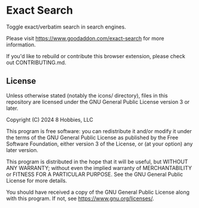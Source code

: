 # Exact Search

Toggle exact/verbatim search in search engines.

Please visit https://www.goodaddon.com/exact-search for more information.

If you'd like to rebuild or contribute this browser extension, please check out CONTRIBUTING.md.

## License

Unless otherwise stated (notably the icons/ directory), files in this repository are licensed under
the GNU General Public License version 3 or later.

Copyright (C) 2024 8 Hobbies, LLC

This program is free software: you can redistribute it and/or modify
it under the terms of the GNU General Public License as published by
the Free Software Foundation, either version 3 of the License, or
(at your option) any later version.

This program is distributed in the hope that it will be useful,
but WITHOUT ANY WARRANTY; without even the implied warranty of
MERCHANTABILITY or FITNESS FOR A PARTICULAR PURPOSE. See the
GNU General Public License for more details.

You should have received a copy of the GNU General Public License
along with this program. If not, see <https://www.gnu.org/licenses/>.
